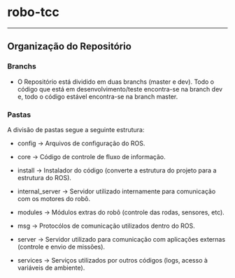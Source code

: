 # robo-tcc
---

## Organização do Repositório

### Branchs

* O Repositório está dividido em duas branchs (master e dev). Todo o código que está em desenvolvimento/teste encontra-se na branch dev e, todo o código estável encontra-se na branch master.

### Pastas

A divisão de pastas segue a seguinte estrutura:

* config -> Arquivos de configuração do ROS.

* core -> Código de controle de fluxo de informação.

* install -> Instalador do código (converte a estrutura do projeto para a estrutura do ROS).

* internal_server -> Servidor utilizado internamente para comunicação com os motores do robô.

* modules -> Módulos extras do robô (controle das rodas, sensores, etc).

* msg -> Protocólos de comunicação utilizados dentro do ROS.

* server -> Servidor utilizado para comunicação com aplicações externas (controle e envio de missões).

* services -> Serviços utilizados por outros códigos (logs, acesso à variáveis de ambiente).

